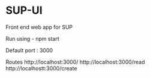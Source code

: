 # SUP-UI
Front end web app for SUP

Run using - npm start

Default port : 3000

Routes
http://localhost:3000/
http://localhost:3000/read
http://localhostt:3000/create
